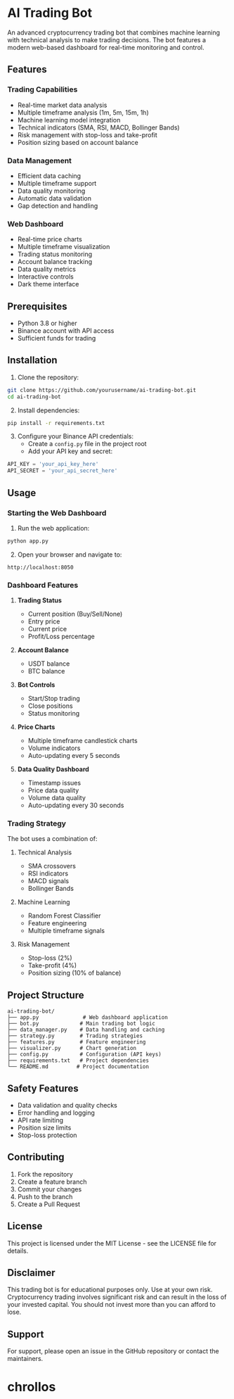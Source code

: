# AI Trading Bot

An advanced cryptocurrency trading bot that combines machine learning with technical analysis to make trading decisions. The bot features a modern web-based dashboard for real-time monitoring and control.

## Features

### Trading Capabilities
- Real-time market data analysis
- Multiple timeframe analysis (1m, 5m, 15m, 1h)
- Machine learning model integration
- Technical indicators (SMA, RSI, MACD, Bollinger Bands)
- Risk management with stop-loss and take-profit
- Position sizing based on account balance

### Data Management
- Efficient data caching
- Multiple timeframe support
- Data quality monitoring
- Automatic data validation
- Gap detection and handling

### Web Dashboard
- Real-time price charts
- Multiple timeframe visualization
- Trading status monitoring
- Account balance tracking
- Data quality metrics
- Interactive controls
- Dark theme interface

## Prerequisites

- Python 3.8 or higher
- Binance account with API access
- Sufficient funds for trading

## Installation

1. Clone the repository:
```bash
git clone https://github.com/yourusername/ai-trading-bot.git
cd ai-trading-bot
```

2. Install dependencies:
```bash
pip install -r requirements.txt
```

3. Configure your Binance API credentials:
   - Create a `config.py` file in the project root
   - Add your API key and secret:
```python
API_KEY = 'your_api_key_here'
API_SECRET = 'your_api_secret_here'
```

## Usage

### Starting the Web Dashboard

1. Run the web application:
```bash
python app.py
```

2. Open your browser and navigate to:
```
http://localhost:8050
```

### Dashboard Features

1. **Trading Status**
   - Current position (Buy/Sell/None)
   - Entry price
   - Current price
   - Profit/Loss percentage

2. **Account Balance**
   - USDT balance
   - BTC balance

3. **Bot Controls**
   - Start/Stop trading
   - Close positions
   - Status monitoring

4. **Price Charts**
   - Multiple timeframe candlestick charts
   - Volume indicators
   - Auto-updating every 5 seconds

5. **Data Quality Dashboard**
   - Timestamp issues
   - Price data quality
   - Volume data quality
   - Auto-updating every 30 seconds

### Trading Strategy

The bot uses a combination of:
1. Technical Analysis
   - SMA crossovers
   - RSI indicators
   - MACD signals
   - Bollinger Bands

2. Machine Learning
   - Random Forest Classifier
   - Feature engineering
   - Multiple timeframe signals

3. Risk Management
   - Stop-loss (2%)
   - Take-profit (4%)
   - Position sizing (10% of balance)

## Project Structure

```
ai-trading-bot/
├── app.py              # Web dashboard application
├── bot.py             # Main trading bot logic
├── data_manager.py    # Data handling and caching
├── strategy.py        # Trading strategies
├── features.py        # Feature engineering
├── visualizer.py      # Chart generation
├── config.py          # Configuration (API keys)
├── requirements.txt   # Project dependencies
└── README.md         # Project documentation
```

## Safety Features

- Data validation and quality checks
- Error handling and logging
- API rate limiting
- Position size limits
- Stop-loss protection

## Contributing

1. Fork the repository
2. Create a feature branch
3. Commit your changes
4. Push to the branch
5. Create a Pull Request

## License

This project is licensed under the MIT License - see the LICENSE file for details.

## Disclaimer

This trading bot is for educational purposes only. Use at your own risk. Cryptocurrency trading involves significant risk and can result in the loss of your invested capital. You should not invest more than you can afford to lose.

## Support

For support, please open an issue in the GitHub repository or contact the maintainers.
# chrollos
